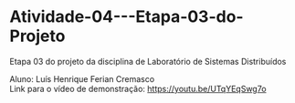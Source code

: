 # Atividade-04---Etapa-03-do-Projeto
Etapa 03 do projeto da disciplina de Laboratório de Sistemas Distribuídos

Aluno: Luís Henrique Ferian Cremasco  
Link para o vídeo de demonstração: https://youtu.be/UTqYEqSwg7o  

